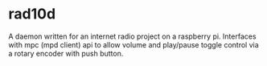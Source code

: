 # rad10d
A daemon written for an internet radio project on a raspberry pi.  Interfaces with mpc (mpd client) api to allow volume and play/pause toggle control via a rotary encoder with push button.
